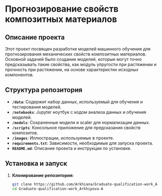 # Прогнозирование свойств композитных материалов

## Описание проекта

Этот проект посвящен разработке моделей машинного обучения для прогнозирования механических свойств композитных материалов. Основной задачей было создание моделей, которые могут точно предсказывать такие свойства, как модуль упругости при растяжении и прочность при растяжении, на основе характеристик исходных компонентов.

## Структура репозитория

- **`/data`**: Содержит набор данных, используемый для обучения и тестирования моделей.
- **`/notebooks`**: Jupyter ноутбук с кодом анализа данных и обучения моделей.
- **`/models`**: Сохраненные модели и scaler для нормализации данных.
- **`/scripts`**: Консольное приложение для предсказания свойств композитов.
- **`/images`**: Иллюстрации, используемые в проекте.
- **`requirements.txt`**: Зависимости, необходимые для запуска проекта.
- **`README.md`**: Описание проекта и инструкции по установке.

## Установка и запуск

1. **Клонирование репозитория:**

   ```bash
   git clone https://github.com/Arkhiana/Graduate-qualification-work_Arkhipova-A.git
   cd Graduate-qualification-work_Arkhipova-A
